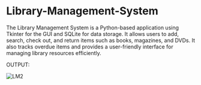 # Library-Management-System
The Library Management System is a Python-based application using Tkinter for the GUI and SQLite for data storage. It allows users to add, search, check out, and return items such as books, magazines, and DVDs. It also tracks overdue items and provides a user-friendly interface for managing library resources efficiently.

OUTPUT:

![LM2](https://github.com/user-attachments/assets/307a29f4-8071-4112-97f5-e9ea78c9fa0c)

